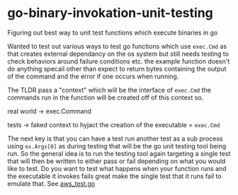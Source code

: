# go-binary-invokation-unit-testing
Figuring out best way to unit test functions which execute binaries in go

Wanted to test out various ways to test go functions which use `exec.Cmd` as that creates external dependancy on the os system
but still needs testing to check behaviors around failure conditions etc. the example function doesn't do anything specail other 
than expect to return bytes containing the output of the command and the error if one occurs when running. 

The TLDR pass a "context" which will be the interface of `exec.Cmd` the commands run in the function will be created off of this context so.
  
  real world -> exec.Command
  
  tests -> faked context to hyjact the creation of the executable =  `exec.Cmd`
  
  The next key is that you can have a test run another test as a sub process using `os.Args[0]` as during testing that will be the go unit 
  testing tool being run. So the general idea is to run the testing tool again targeting a single test that will then be written to either pass
  or fail depending on what you would like to test. Do you want to test what happens when your function runs and the executable it invokes fails
  great make the single test that it runs fail to emulate that. See [aws_test.go](aws/aws_test.go)
